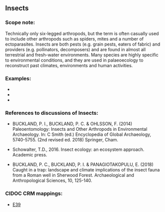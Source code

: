 
## Insects 

###  Scope note: 
Technically only six-legged arthropods, but the term is often casually used to include other arthropods such as spiders, mites and a number of ectoparasites. Insects are both pests (e.g. grain pests, eaters of fabric) and providers (e.g. pollinators, decomposers) and are found in almost all terrestrial and fresh-water environments. Many species are highly specific to environmental conditions, and they are used in palaeoecology to reconstruct past climates, environments and human activities.

### Examples: 

* 
*
* 

### References to discussions of Insects:

* BUCKLAND, P. I., BUCKLAND, P. C. & OHLSSON, F. (2014) Paleoentomology: Insects and Other Arthropods in Environmental Archaeology. In: C Smith (ed.) Encyclopedia of Global Archaeology, 5740-5755. (2nd revised ed. 2018) Springer, Cham.

* Schowalter, T.D., 2016. Insect ecology: an ecosystem approach. Academic press.

* BUCKLAND, P. C., BUCKLAND, P. I.  & PANAGIOTAKOPULU, E. (2018) Caught in a trap: landscape and climate implications of the insect fauna from a Roman well in Sherwood Forest. Archaeological and Anthropological Sciences, 10, 125-140. 

### CIDOC CRM mappings: 

* [E39](http://www.cidoc-crm.org/Entity/e39-actor/version-6.1)



